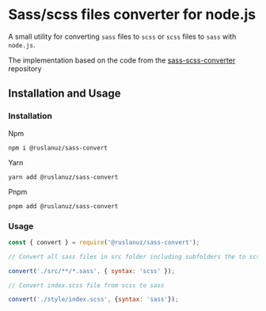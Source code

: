 # Sass/scss files converter for node.js

A small utility for converting `sass` files to `scss` or `scss` files to `sass` with `node.js`.

The implementation based on the code from the [sass-scss-converter](https://github.com/ManuelSch/sass-scss-converter) repository

## Installation and Usage

### Installation

Npm

```
npm i @ruslanuz/sass-convert
```

Yarn

```
yarn add @ruslanuz/sass-convert
```

Pnpm

```
pnpm add @ruslanuz/sass-convert
```

### Usage

```js
const { convert } = require('@ruslanuz/sass-convert');

// Convert all sass files in src folder including subfolders the to scss

convert('./src/**/*.sass', { syntax: 'scss' });

// Convert index.scss file from scss to sass

convert('./style/index.scss', {syntax: 'sass'});

```
